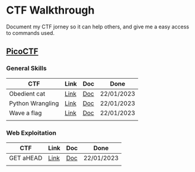 # CTF Walkthrough

Document my CTF jorney so it can help others, and give me a easy access to commands used.

## [PicoCTF](https://picoctf.org/)

### General Skills

| CTF              | Link                                                                   | Doc                         | Done       |
| ---------------- | ---------------------------------------------------------------------- | --------------------------- | ---------- |
| Obedient cat     | [Link](https://play.picoctf.org/practice/challenge/147?category=5&page=1) | [Doc](/picoctf/general_147.md) | 22/01/2023 |
| Python Wrangling | [Link](https://play.picoctf.org/practice/challenge/166?category=5&page=1) | [Doc](/picoctf/general_166.md) | 22/01/2023 |
| Wave a flag      | [Link](https://play.picoctf.org/practice/challenge/170?category=5&page=1) | [Doc](/picoctf/general_170.md) | 22/01/2023 |
|                  |                                                                        |                             |            |

### Web Exploitation

| CTF              | Link                                                                   | Doc                         | Done       |
| ---------------- | ---------------------------------------------------------------------- | --------------------------- | ---------- |
| GET aHEAD     | [Link](https://play.picoctf.org/practice/challenge/132?category=1&page=1) | [Doc](/picoctf/web_132.md) | 22/01/2023 |
|                  |                                                                        |                             |            |
